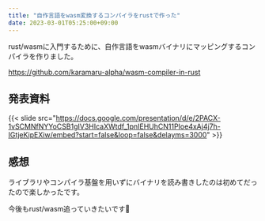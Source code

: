 ```yaml
---
title: "自作言語をwasm変換するコンパイラをrustで作った"
date: 2023-03-01T05:25:00+09:00
---
```


rust/wasmに入門するために、自作言語をwasmバイナリにマッピングするコンパイラを作りました。

<!--more-->

https://github.com/karamaru-alpha/wasm-compiler-in-rust

## 発表資料

{{< slide src="https://docs.google.com/presentation/d/e/2PACX-1vSCMNfNYYoCSB1gIV3HIcaXWtdf_1pnIEHUhCN11PIoe4xAj4j7h-IGtjeKipEXiw/embed?start=false&loop=false&delayms=3000" >}}

## 感想

ライブラリやコンパイラ基盤を用いずにバイナリを読み書きしたのは初めてだったので楽しかったです。

今後もrust/wasm追っていきたいです🍼
